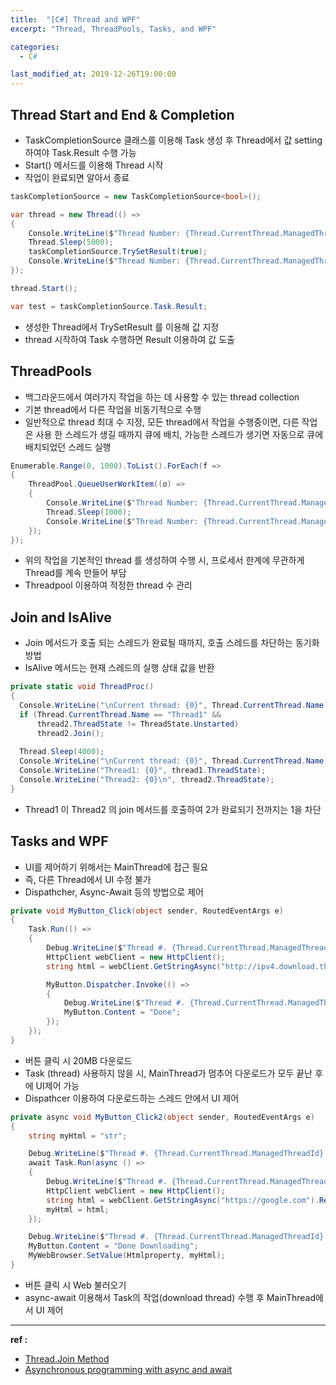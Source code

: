 ```yaml
---
title:  "[C#] Thread and WPF"
excerpt: "Thread, ThreadPools, Tasks, and WPF"

categories:
  - C#

last_modified_at: 2019-12-26T19:00:00
---
```


## Thread Start and End & Completion
- TaskCompletionSource 클래스를 이용해 Task 생성 후 Thread에서 값 setting 하여야 Task.Result 수행 가능
- Start() 메서드를 이용해 Thread 시작
- 작업이 완료되면 알아서 종료

```c#
taskCompletionSource = new TaskCompletionSource<bool>();

var thread = new Thread(() =>
{
    Console.WriteLine($"Thread Number: {Thread.CurrentThread.ManagedThreadId} started");
    Thread.Sleep(5000);
    taskCompletionSource.TrySetResult(true);
    Console.WriteLine($"Thread Number: {Thread.CurrentThread.ManagedThreadId} ended");
});

thread.Start();

var test = taskCompletionSource.Task.Result;
```
- 생성한 Thread에서 TrySetResult 를 이용해 값 지정
- thread 시작하여 Task 수행하면 Result 이용하여 값 도출


## ThreadPools
- 백그라운드에서 여러가지 작업을 하는 데 사용할 수 있는 thread collection
- 기본 thread에서 다른 작업을 비동기적으로 수행
- 일반적으로 thread 최대 수 지정, 모든 thread에서 작업을 수행중이면, 다른 작업은 사용 한 스레드가 생길 때까지 큐에 배치,
  가능한 스레드가 생기면 자동으로 큐에 배치되었던 스레드 실행

```c#
Enumerable.Range(0, 1000).ToList().ForEach(f =>
{
    ThreadPool.QueueUserWorkItem((o) =>
    {
        Console.WriteLine($"Thread Number: {Thread.CurrentThread.ManagedThreadId} started");
        Thread.Sleep(1000);
        Console.WriteLine($"Thread Number: {Thread.CurrentThread.ManagedThreadId} ended");
    });                
});
```
- 위의 작업을 기본적인 thread 를 생성하여 수행 시, 프로세서 한계에 무관하게 Thread를 계속 만들어 부담
- Threadpool 이용하여 적정한 thread 수 관리


## Join and IsAlive
- Join 메서드가 호출 되는 스레드가 완료될 때까지, 호출 스레드를 차단하는 동기화 방법
- IsAlive 메서드는 현재 스레드의 실행 상태 값을 반환

```c#
private static void ThreadProc()
{
  Console.WriteLine("\nCurrent thread: {0}", Thread.CurrentThread.Name);
  if (Thread.CurrentThread.Name == "Thread1" && 
      thread2.ThreadState != ThreadState.Unstarted)
      thread2.Join();
  
  Thread.Sleep(4000);
  Console.WriteLine("\nCurrent thread: {0}", Thread.CurrentThread.Name);
  Console.WriteLine("Thread1: {0}", thread1.ThreadState);
  Console.WriteLine("Thread2: {0}\n", thread2.ThreadState);
}
```
- Thread1 이 Thread2 의 join 메서드를 호출하여 2가 완료되기 전까지는 1을 차단

## Tasks and WPF
- UI를 제어하기 위해서는 MainThread에 접근 필요
- 즉, 다른 Thread에서 UI 수정 불가
- Dispathcher, Async-Await 등의 방법으로 제어

```c#
private void MyButton_Click(object sender, RoutedEventArgs e)
{
    Task.Run(() =>
    {
        Debug.WriteLine($"Thread #. {Thread.CurrentThread.ManagedThreadId}");
        HttpClient webClient = new HttpClient();
        string html = webClient.GetStringAsync("http://ipv4.download.thinkbroadband.com/20MB.zip").Result;

        MyButton.Dispatcher.Invoke(() =>
        {
            Debug.WriteLine($"Thread #. {Thread.CurrentThread.ManagedThreadId}");
            MyButton.Content = "Done";
        });
    });
}
```
- 버튼 클릭 시 20MB 다운로드
- Task (thread) 사용하지 않을 시, MainThread가 멈추어 다운로드가 모두 끝난 후에 UI제어 가능
- Dispathcer 이용하여 다운로드하는 스레드 안에서 UI 제어

```c#
private async void MyButton_Click2(object sender, RoutedEventArgs e)
{
    string myHtml = "str";

    Debug.WriteLine($"Thread #. {Thread.CurrentThread.ManagedThreadId} before await task");
    await Task.Run(async () =>
    {
        Debug.WriteLine($"Thread #. {Thread.CurrentThread.ManagedThreadId} during await task");
        HttpClient webClient = new HttpClient();
        string html = webClient.GetStringAsync("https://google.com").Result;
        myHtml = html;
    });

    Debug.WriteLine($"Thread #. {Thread.CurrentThread.ManagedThreadId} after wait task");
    MyButton.Content = "Done Downloading";
    MyWebBrowser.SetValue(Htmlproperty, myHtml);
}
```
- 버튼 클릭 시 Web 불러오기
- async-await 이용해서 Task의 작업(download thread) 수행 후 MainThread에서 UI 제어


----
**ref :**  
- [Thread.Join Method](https://docs.microsoft.com/en-us/dotnet/api/system.threading.thread.join?view=netframework-4.8)  
- [Asynchronous programming with async and await](https://docs.microsoft.com/en-us/dotnet/csharp/programming-guide/concepts/async/)